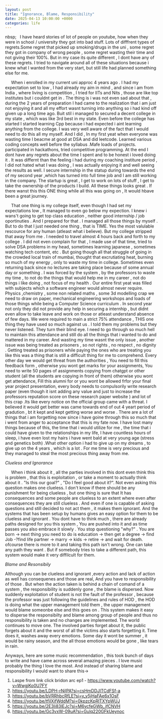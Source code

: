 ```yaml
---
layout: post
title: "Ignorance, Blame, Responsibility"
date: 2025-04-13 10:00:00 +0000
categories: life
---
```

nbsp;&nbsp;&nbsp;&nbsp;I have heard stories of lot of people on youtube, how when they were in school / university they got into bad stuff. Lots of difffrent types of regrets.Some regret that picked up smoking/drugs in the uni , some regret they got in company of wrong people , some regret wasting their time  and not giving their 100%. But in my case its quite different , I dont have any of these regrets. I tried to navigate around all of these situations because i knew what I wanted from the very start, but still life had planned something else for me. 

&nbsp;&nbsp;&nbsp;&nbsp; When i enrolled in my current uni approc 4 years ago . I had my expectation set to low , I had already my aim in mind , and since i am from India , where living is competition , I tried for IITs and Nits , those are like top institutes but i couldnt get in . The thing is i was not even sad about that , during the 2 years of preparation I had came to the realization that i am just not enjoying it and all my effort wasnt turning into anything so i had kind off given up a long time ago. Buit stil i managed to secured a decent college in my state , which was like 3rd best in my state.
Even before the college has started I started learning Cpp because i had expected i aint learning anything from the college. I was very well aware of the fact that I would need to do this all my myself. And I did , In my first yeat when everyone was wasting time I beacme at good at DSA and did leetcode. Learned various coding concepts well before the syllabus .Mafe loads of projects. participated in hackathons, tried competitive programming. At the end I dont have any regrets about the time I spent and to be honest i loved doing it . It was differnt than the feeling i had during my coaching institure period , I did not hated what I was doing , I was actually enjoying it and well seeing the results as well. I secure internship in the statup during towards the end of my second year ,which has turned into full time job and I am still working in the company. The startup is great , I get to work on lots of stuff , I get to take the  ownership of the products I build. All these things looks great . If there wanst this this ONE thing while all this was going on , It would hbave been a great journey.

 &nbsp;&nbsp;&nbsp;&nbsp; That one thing is my college itself, even though I had set my expectations low , It managed to even go below my expection. I knew i wans't going to get top class education , neither good internship / job oportinuties . And I prepared for that . I managed all those things by myself . But to do that I just needed one thing , that is TIME.  Yes the most valulable rescource for any human (atleast what i believe).
But my college stripped that away from me . I needed to travel almost 4 hours back and forth to my college . I did not even complain for that , I made use of that time, tried to solve DSA problems in my head, sometimes learning japanese , sometimes watching tech content, etc . But going though all that struggle of going in the crowded local train of mumbai, thought that excrutiating heat, burning so much of my energy , only to waste my time in college. Sometimes  even returning back since no lectures are taking place because of some  annual day or something .  I was forced by the system , by the professors to waste my time , to not do the things that would help me in my career , not do things i like doing , not focus of my health . Our entire first yeat was filled with subjects which a software engineer would almost never require. Physics ,chemistry , some non related maths , some 3d modelling crap we need to draw on paper, mechanical engineering workshops and loads of those things while being a Computer Science curriculum . In second year not only they did not provide any help in securing a internhip , but didnt even allow to take leave and work on those or atleast understand absence of few days. We were required to main a strict 75% attendance , THIS one thing they have used so much against us . I told them my problems but they never listened. They turn their blind eye. I need to go through so much hell to maintain this attendance and still do all the things that i wanted to do and mattered in my career. And wasting my time wasnt the only issue , another issue was being treated as prisoners , so not rights , no respect ,  no dignity . Getting treated as prisoners while paying the ones who are treating you like this was a thing that is still a difficult thing for me to comprehend. Every other day we would get threat from the authorities , You need to fill this feedback form , otherwise you wont get marks for your assignments, You need to write 50 pages of assignments copying from chatgpt or other student (all the students are copying in front of them) otherwise you wont get attendance, Fill this alumni for or you wont be allowed frfor your final year project presentation, every body needs to compulsorily write research paper (even though it isnt adding any value and just to increase the professors reputation score on these research paper website ) and lot of this crap .Its like every notice on the official group came with a threat. 
I believed it would get better was came towards end of out 4 yeart period of gradution , bt it kept and kept getting worse and worse . There are a lot of things that i am forgetting now since i have goine through this so much that i went from anger to acceptance that this is my fate now.  I have lost many things because of this, the time that i would utilize for me , the time that i could have given to the relationships in my life, I have countless hours of sleep, i have even lost my hairs i have went bald at very young age (stress and genetics both) .What other option i had to give up on my dreams , to give up on the 4 years , which is a lot . For me time is very precious and they managed to steal the most precious thing away from me.  
 
 _Clueless and Ignorance_
 
 &nbsp;&nbsp;&nbsp;&nbsp; When i think about it , all the parties involved in this dont even think this is problem , that this is exploitation , or take a moment to actually think about it . "Is this our goal?" , "Do I feel good about it?".  Not even asking this question makes one clueless. I don't know if there should be any punishment for being clueless , but one thing is sure that It has consequences and some people are clueless to an extent where even after consequences they are still clueless . And even if one is capable of asking questions and still decided to not act them , it makes them ignorant. And the systems that has been setup by humans gives an easy option for them to be clueless and ignorant . You dont have to think much ,  there are already paths designed for you this system ,  You are pushed into it and as time passes you also embrace it slowly . You stop questioning "why?"  . You are born -> next thing you need to do is education -> then get a degree -> find Job -?find life partner -> marry  -> kids -> retire -> and wait for death. ofcourse there is more to it and taking this path isn't wrong. One can take any path they want . But if somebody tries to take a different path, this system would make it very diffilcult for them. 

_Blame and Resonsibily_

 Although you can be clueless and ignorant ,every action and lack of action as well has consequenes and those are real, And you have to responsibility of those . But when the action taken is behind a chain of comand of a system , the responsibility is suddenly gone , the blame is dispersed. Now suddenly exploitation of student is not the fault of the professor , because the professor was just following the guidelines and rules of HOD , the HOD is doing what the upper management told them , the upper management would blame someonbe else and this goes on . This system makes it easy to disperse the responsibilty and blame among group of people and thus no responsibility is taken and no changes are implemented. The world continues to move one. The involved parties forget about it, the public forgets about it and the worst of all the victims also starts forgetting it. Time does it, washes away every emotions. Some day it wont be summer , it would be rainy season, and the all those emotions would be gone , like tears in rain.


Anyways, here are some music recommendation , this took bunch of days to write and have came across several amazing pieces . I love music probably the thing I love the most. And instead of sharing blame and responsibility I would want to share this->

1) Laspe from link click bridon arc ep1 - https://www.youtube.com/watch?v=WwgjKo0U7FY
2) https://youtu.be/LDPH-rNjlPA?si=csHmDDJITCdFSf-a
3) https://youtu.be/bVRRhbcRfLE?si=y_y5jHaFAe6x1OsF
4) https://youtu.be/tfiIXifWddM?si=0kpzcKpRlTXYpWUJ
5) https://youtu.be/2E3li83lEJc?si=M6vcfeGWb_jfCNVH
6) https://youtu.be/Gc3vxW-09uA?si=Gulq220GFkUeynoc
 
